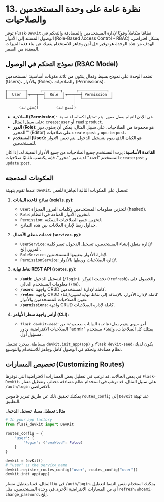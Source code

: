 # 13. نظرة عامة على وحدة المستخدمين والصلاحيات

توفر `Flask-DevKit` نظامًا متكاملاً وقويًا لإدارة المستخدمين والمصادقة والتحكم في الوصول المستند إلى الأدوار (Role-Based Access Control - RBAC) بشكل افتراضي. الهدف من هذه الوحدة هو توفير حل آمن وجاهز للاستخدام يغنيك عن بناء هذه الميزات المعقدة من الصفر.

## نموذج التحكم في الوصول (RBAC Model)

تعتمد الوحدة على نموذج بسيط وفعال يتكون من ثلاثة مكونات أساسية: المستخدمين (Users)، والأدوار (Roles)، والصلاحيات (Permissions).

```
┌────────┐      ┌────────┐      ┌─────────────┐
│  User  │◄───┬──┤  Role  │◄───┬──┤ Permission  │
└────────┘    │  └────────┘    │  └─────────────┘
              │                │
      (يُعيّن له)        (تُمنح له)
```

- **الصلاحية (Permission):** هي الإذن للقيام بفعل معين. يتم تمثيلها كسلسلة نصية، على سبيل المثال: `create:user` أو `read:product`.
- **الدور (Role):** هو مجموعة من الصلاحيات. على سبيل المثال، يمكن أن يحتوي دور "المحرر" (Editor) على صلاحيات `create:post` و `update:post`.
- **المستخدم (User):** هو الكيان الذي يقوم بتسجيل الدخول. يتم تعيين الأدوار للمستخدمين.

**القاعدة الأساسية:** يرث المستخدم جميع الصلاحيات من جميع الأدوار المعينة له. إذا كان المستخدم "أحمد" لديه دور "محرر"، فإنه يكتسب تلقائيًا صلاحيات `create:post` و `update:post`.

## المكونات المدمجة

عندما تقوم بتهيئة `DevKit`، تحصل على المكونات التالية الجاهزة للعمل:

1.  **نماذج قاعدة البيانات (`models.py`):**
    - `User`: لتخزين معلومات المستخدمين وكلمات المرور المجزأة (hashed).
    - `Role`: لتخزين الأدوار المتاحة في النظام.
    - `Permission`: لتخزين جميع الصلاحيات الممكنة.
    - جداول ربط لإدارة العلاقات بين هذه النماذج.

2.  **خدمات منطق الأعمال (`services.py`):**
    - `UserService`: لإدارة منطق إنشاء المستخدمين، تسجيل الدخول، تغيير كلمة المرور، إلخ.
    - `RoleService`: لإدارة الأدوار وتعيينها للمستخدمين.
    - `PermissionService`: لإدارة الصلاحيات وربطها بالأدوار.

3.  **نقاط نهاية REST API (`routes.py`):**
    - **`/auth`**: لتسجيل الدخول (`/login`)، تحديث التوكن (`/refresh`)، والحصول على معلومات المستخدم الحالي (`/me`).
    - **`/users`**: واجهة CRUD كاملة لإدارة المستخدمين.
    - **`/roles`**: واجهة CRUD كاملة لإدارة الأدوار، بالإضافة إلى نقاط نهاية لتعيين/إلغاء تعيين الصلاحيات للمستخدمين والأدوار.
    - **`/permissions`**: واجهة CRUD كاملة لإدارة الصلاحيات.

4.  **أوامر واجهة سطر الأوامر (CLI):**
    - `flask devkit-seed`: أمر حيوي يقوم بملء قاعدة البيانات بمجموعة من الصلاحيات الافتراضية، ودور "admin" يمتلك كل الصلاحيات، وإنشاء مستخدم مسؤول أول.

ببساطة، بمجرد تشغيل `devkit.init_app(app)` و `flask devkit-seed`، يكون لديك نظام مصادقة وتحكم في الوصول كامل وجاهز للاستخدام والتوسيع.

## تخصيص المسارات (Customizing Routes)

في بعض الحالات، قد ترغب في تعطيل بعض المسارات الافتراضية التي توفرها `Flask-DevKit`. على سبيل المثال، قد ترغب في استخدام نظام مصادقة مختلف وتعطيل مسار `/auth/login` الافتراضي.

يمكنك تحقيق ذلك عن طريق تمرير قاموس `routes_config` إلى `DevKit` عند تهيئة التطبيق.

**مثال: تعطيل مسار تسجيل الدخول**

```python
# In your app factory
from flask_devkit import DevKit

routes_config = {
    "user": {
        "login": {"enabled": False}
    }
}

devkit = DevKit()
# "user" is the service_name
devkit.register_routes_config("user", routes_config["user"])
devkit.init_app(app)
```

في هذا المثال، قمنا بتعطيل مسار `/auth/login`. يمكنك استخدام نفس النمط لتعطيل أي من المسارات الافتراضية الأخرى في وحدة المستخدمين، مثل `refresh`، `whoami`، `change_password`، إلخ.
